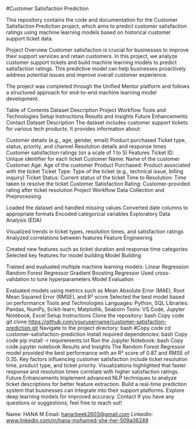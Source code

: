 #Customer Satisfaction Prediction

This repository contains the code and documentation for the Customer Satisfaction Prediction project, which aims to predict customer satisfaction ratings using machine learning models based on historical customer support ticket data.

Project Overview
Customer satisfaction is crucial for businesses to improve their support services and retain customers. In this project, we analyze customer support tickets and build machine learning models to predict satisfaction ratings. This predictive model can help businesses proactively address potential issues and improve overall customer experience.

The project was completed through the Unified Mentor platform and follows a structured approach for end-to-end machine learning model development.

Table of Contents
Dataset Description
Project Workflow
Tools and Technologies
Setup Instructions
Results and Insights
Future Enhancements
Contact
Dataset Description
The dataset includes customer support tickets for various tech products. It provides information about:

Customer details (e.g., age, gender, email)
Product purchased
Ticket type, status, priority, and channel
Resolution details and response times
Customer satisfaction ratings (on a scale of 1 to 5)
Features
Ticket ID: Unique identifier for each ticket
Customer Name: Name of the customer
Customer Age: Age of the customer
Product Purchased: Product associated with the ticket
Ticket Type: Type of the ticket (e.g., technical issue, billing inquiry)
Ticket Status: Current status of the ticket
Time to Resolution: Time taken to resolve the ticket
Customer Satisfaction Rating: Customer-provided rating after ticket resolution
Project Workflow
Data Collection and Preprocessing

Loaded the dataset and handled missing values
Converted date columns to appropriate formats
Encoded categorical variables
Exploratory Data Analysis (EDA)

Visualized trends in ticket types, resolution times, and satisfaction ratings
Analyzed correlations between features
Feature Engineering

Created new features such as ticket duration and response time categories
Selected key features for model building
Model Building

Trained and evaluated multiple machine learning models:
Linear Regression
Random Forest Regressor
Gradient Boosting Regressor
Used cross-validation to tune hyperparameters
Model Evaluation

Evaluated models using metrics such as Mean Absolute Error (MAE), Root Mean Squared Error (RMSE), and R² score
Selected the best model based on performance
Tools and Technologies
Languages: Python, SQL
Libraries: Pandas, NumPy, Scikit-learn, Matplotlib, Seaborn
Tools: VS Code, Jupyter Notebook, Excel
Setup Instructions
Clone the repository:
bash
Copy code
git clone https://github.com/yourusername/customer-satisfaction-prediction.git
Navigate to the project directory:
bash
#Copy code
cd customer-satisfaction-prediction
Install required dependencies:
bash
Copy code
pip install -r requirements.txt
Run the Jupyter Notebook:
bash
Copy code
jupyter notebook
Results and Insights
The Random Forest Regressor model provided the best performance with an R² score of 0.87 and RMSE of 0.35.
Key factors influencing customer satisfaction include ticket resolution time, product type, and ticket priority.
Visualizations highlighted that faster response and resolution times correlate with higher satisfaction ratings.
Future Enhancements
Implement advanced NLP techniques to analyze ticket descriptions for better feature extraction.
Build a real-time prediction system that businesses can integrate into their support platforms.
Explore deep learning models for improved accuracy.
Contact
If you have any questions or suggestions, feel free to reach out!

Name: HANA M
Email: hanarbeek2603@gmail.com
LinkedIn: www.linkedin.com/in/hana-mohamed-she-her-509a06249    

